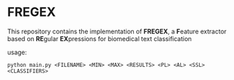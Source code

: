 # FREGEX 

This repository contains the implementation of **FREGEX**, a **F**eature extractor based on **RE**gular **EX**pressions for biomedical text classification

usage: 

```
python main.py <FILENAME> <MIN> <MAX> <RESULTS> <PL> <AL> <SSL> <CLASSIFIERS>
```
